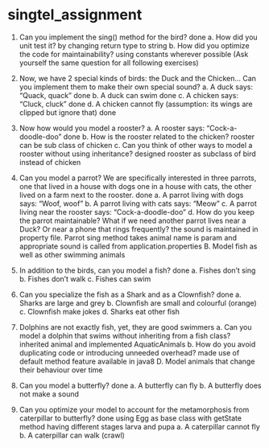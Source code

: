 # singtel_assignment
1. Can you implement the sing() method for the bird? done
a. How did you unit test it? by changing return type to string
b. How did you optimize the code for maintainability? using constants wherever possible
(Ask yourself the same question for all following exercises)
2. Now, we have 2 special kinds of birds: the Duck and the Chicken... Can you
implement them to make their own special sound?
a. A duck says: “Quack, quack” done
b. A duck can swim done
c. A chicken says: “Cluck, cluck” done
d. A chicken cannot fly (assumption: its wings are clipped but ignore that) done
3. Now how would you model a rooster?
a. A rooster says: “Cock-a-doodle-doo” done
b. How is the rooster related to the chicken? rooster can be sub class of chicken
c. Can you think of other ways to model a rooster without using inheritance? designed rooster as subclass of bird instead of chicken
4. Can you model a parrot? We are specifically interested in three parrots, one that
lived in a house with dogs one in a house with cats, the other lived on a farm next to
the rooster.  done
a. A parrot living with dogs says: “Woof, woof”
b. A parrot living with cats says: “Meow”
c. A parrot living near the rooster says: “Cock-a-doodle-doo”
d. How do you keep the parrot maintainable? What if we need another parrot
lives near a Duck? Or near a phone that rings frequently? the sound is maintained in property file. Parrot sing method takes animal name is param and appropriate sound is called from application.properties
B. Model fish as well as other swimming animals
1. In addition to the birds, can you model a fish? done
a. Fishes don’t sing
b. Fishes don’t walk
c. Fishes can swim
2. Can you specialize the fish as a Shark and as a Clownfish? done
a. Sharks are large and grey
b. Clownfish are small and colourful (orange)
c. Clownfish make jokes
d. Sharks eat other fish
3. Dolphins are not exactly fish, yet, they are good swimmers
a. Can you model a dolphin that swims without inheriting from a fish class? inherited animal and implemented AquaticAnimals
b. How do you avoid duplicating code or introducing unneeded overhead? made use of default method feature available in java8
D. Model animals that change their behaviour over time
1. Can you model a butterfly? done
a. A butterfly can fly
b. A butterfly does not make a sound

2. Can you optimize your model to account for the metamorphosis from caterpillar to
butterfly? done using Egg as base class with getState method having different stages larva and pupa
a. A caterpillar cannot fly
b. A caterpillar can walk (crawl)

